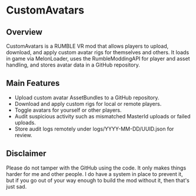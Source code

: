 CustomAvatars
======================

Overview
--------
CustomAvatars is a RUMBLE VR mod that allows players to upload, download, and apply custom avatar rigs for themselves and others.
It loads in game via MelonLoader, uses the RumbleModdingAPI for player and asset handling, and stores avatar data in a GitHub repository.

Main Features
-------------
- Upload custom avatar AssetBundles to a GitHub repository.
- Download and apply custom rigs for local or remote players.
- Toggle avatars for yourself or other players.
- Audit suspicious activity such as mismatched MasterId uploads or failed uploads.
- Store audit logs remotely under logs/YYYY-MM-DD/UUID.json for review.

Disclaimer
----------
Please do not tamper with the GitHub using the code. It only makes things harder for me and other people.
I do have a system in place to prevent it, but if you go out of your way enough to build the mod without it, then that's just sad.
